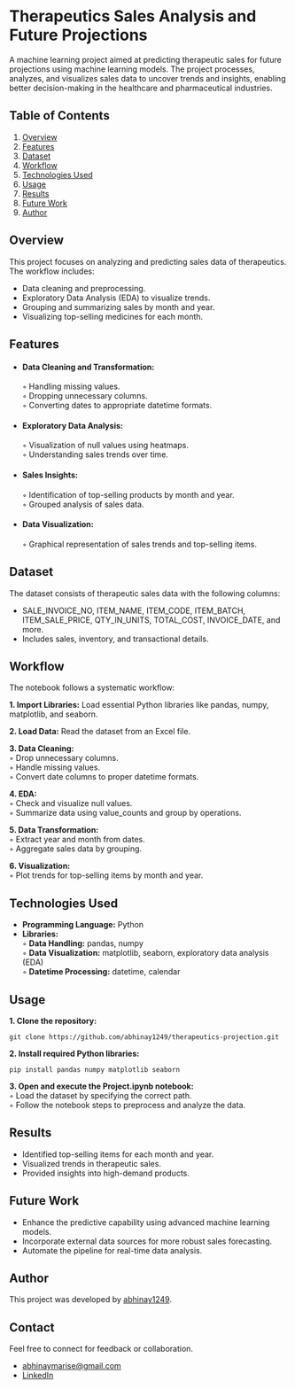 # Therapeutics Sales Analysis and Future Projections
A machine learning project aimed at predicting therapeutic sales for future projections using machine learning models. The project processes, analyzes, and visualizes sales data to uncover trends and insights, enabling better decision-making in the healthcare and pharmaceutical industries.

## Table of Contents
1. [Overview](#overview)
2. [Features](#features)
3. [Dataset](#dataset)
4. [Workflow](#workflow)
5. [Technologies Used](#technologies-used)
6. [Usage](#usage)
7. [Results](#results)
8. [Future Work](#future-work)
9. [Author](#author)

## Overview
This project focuses on analyzing and predicting sales data of therapeutics. The workflow includes:

- Data cleaning and preprocessing.
- Exploratory Data Analysis (EDA) to visualize trends.
- Grouping and summarizing sales by month and year.
- Visualizing top-selling medicines for each month.

## Features 

- #### Data Cleaning and Transformation:
   
  ◦ Handling missing values.  
  ◦ Dropping unnecessary columns.  
  ◦ Converting dates to appropriate datetime formats.

- #### Exploratory Data Analysis:
    
  ◦ Visualization of null values using heatmaps.  
  ◦ Understanding sales trends over time.
  
- #### Sales Insights:
    
  ◦ Identification of top-selling products by month and year.  
  ◦ Grouped analysis of sales data.

- #### Data Visualization:
    
  ◦ Graphical representation of sales trends and top-selling items.  
## Dataset
The dataset consists of therapeutic sales data with the following columns:

- SALE_INVOICE_NO, ITEM_NAME, ITEM_CODE, ITEM_BATCH, ITEM_SALE_PRICE, QTY_IN_UNITS, TOTAL_COST, INVOICE_DATE, and more.
- Includes sales, inventory, and transactional details.
 
## Workflow
The notebook follows a systematic workflow:

**1. Import Libraries:** Load essential Python libraries like pandas, numpy, matplotlib, and seaborn.  

**2. Load Data:** Read the dataset from an Excel file.  

**3. Data Cleaning:**  
     ◦ Drop unnecessary columns.  
     ◦ Handle missing values.  
     ◦ Convert date columns to proper datetime formats.  
     
**4. EDA:**  
     ◦ Check and visualize null values.  
     ◦ Summarize data using value_counts and group by operations.
     
**5. Data Transformation:**  
     ◦ Extract year and month from dates.  
     ◦ Aggregate sales data by grouping.  
     
**6. Visualization:**   
     ◦ Plot trends for top-selling items by month and year.  
     
## Technologies Used
- **Programming Language:** Python
- **Libraries:**  
    ◦ **Data Handling:** pandas, numpy  
    ◦ **Data Visualization:** matplotlib, seaborn, exploratory data analysis (EDA)  
    ◦ **Datetime Processing:** datetime, calendar

## Usage  
**1. Clone the repository:**  
   ``` 
   git clone https://github.com/abhinay1249/therapeutics-projection.git
   ``` 

**2. Install required Python libraries:**  

    pip install pandas numpy matplotlib seaborn
    
**3. Open and execute the Project.ipynb notebook:**   
        ◦ Load the dataset by specifying the correct path.  
        ◦ Follow the notebook steps to preprocess and analyze the data.  

## Results
- Identified top-selling items for each month and year.
- Visualized trends in therapeutic sales.
- Provided insights into high-demand products.
## Future Work
- Enhance the predictive capability using advanced machine learning models.
- Incorporate external data sources for more robust sales forecasting.
- Automate the pipeline for real-time data analysis.
## Author
This project was developed by [abhinay1249](https://github.com/abhinay1249).

## Contact
Feel free to connect for feedback or collaboration.  
 - abhinaymarise@gmail.com
 - [LinkedIn](https://www.linkedin.com/in/abhinay-marise-34b648273/)
